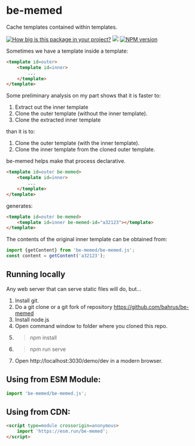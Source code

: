 # be-memed

Cache templates contained within templates.

<!-- [![Playwright Tests](https://github.com/bahrus/be-committed/actions/workflows/CI.yml/badge.svg?branch=baseline)](https://github.com/bahrus/be-committed/actions/workflows/CI.yml) -->
[![How big is this package in your project?](https://img.shields.io/bundlephobia/minzip/be-memed?style=for-the-badge)](https://bundlephobia.com/result?p=be-memed)
<img src="http://img.badgesize.io/https://cdn.jsdelivr.net/npm/be-memed?compression=gzip">
[![NPM version](https://badge.fury.io/js/be-memed.png)](http://badge.fury.io/js/be-memed)

Sometimes we have a template inside a template:

```html
<template id=outer>
    <template id=inner>
        ...
    </template>
</template>
```

Some preliminary analysis on my part shows that it is faster to:

1.  Extract out the inner template
2.  Clone the outer template (without the inner template).
3.  Clone the extracted inner template

than it is to:

1.  Clone the outer template (with the inner template).
2.  Clone the inner template from the cloned outer template.

be-memed helps make that process declarative.

```html
<template id=outer be-memed>
    <template id=inner>
        ...
    </template>
</template>
```

generates:

```html
<template id=outer be-memed>
    <template id=inner be-memed-id="a32123"></template>
</template>
```  

The contents of the original inner template can be obtained from:

```JavaScript
import {getContent} from 'be-memed/be-memed.js';
const content = getContent('a32123');
```


## Running locally

Any web server that can serve static files will do, but...

1.  Install git.
2.  Do a git clone or a git fork of repository https://github.com/bahrus/be-memed
3.  Install node.js
4.  Open command window to folder where you cloned this repo.
5.  > npm install
6.  > npm run serve
7.  Open http://localhost:3030/demo/dev in a modern browser.

## Using from ESM Module:

```JavaScript
import 'be-memed/be-memed.js';
```

## Using from CDN:

```html
<script type=module crossorigin=anonymous>
    import 'https://esm.run/be-memed';
</script>
```





